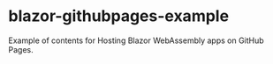 # blazor-githubpages-example

Example of contents for Hosting Blazor WebAssembly apps on GitHub Pages.